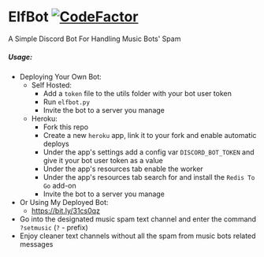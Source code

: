 # ElfBot [![CodeFactor](https://www.codefactor.io/repository/github/elfein7night/elfbot/badge)](https://www.codefactor.io/repository/github/elfein7night/elfbot)
A Simple Discord Bot For Handling Music Bots' Spam

##### Usage:
  - Deploying Your Own Bot:
    - Self Hosted:
      - Add a ```token``` file to the utils folder with your bot user token
      - Run ```elfbot.py```
      - Invite the bot to a server you manage
    - Heroku:
      - Fork this repo
      - Create a new ```heroku``` app, link it to your fork and enable automatic deploys
      - Under the app's settings add a config var ```DISCORD_BOT_TOKEN``` and give it your bot user token as a value
      - Under the app's resources tab enable the worker
      - Under the app's resources tab search for and install the ```Redis To Go``` add-on
      - Invite the bot to a server you manage
  - Or Using My Deployed Bot:
    - https://bit.ly/31cs0qz
  - Go into the designated music spam text channel and enter the command ```?setmusic``` (```?``` - prefix)
  - Enjoy cleaner text channels without all the spam from music bots related messages
